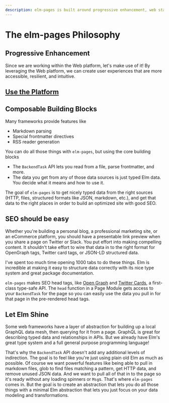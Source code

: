 ```yaml
---
description: elm-pages is built around progressive enhancement, web standards, and type-safety.
---
```


# The elm-pages Philosophy

## Progressive Enhancement

Since we are working within the Web platform, let's make use of it! By leveraging the Web platform, we can create user experiences that are more accessible, resilient, and intuitive.

## [Use the Platform](/docs/use-the-platform)

## Composable Building Blocks

Many frameworks provide features like

- Markdown parsing
- Special frontmatter directives
- RSS reader generation

You can do all those things with `elm-pages`, but using the core building blocks

- The `BackendTask` API lets you read from a file, parse frontmatter, and more.
- The data you get from any of those data sources is just typed Elm data. You decide what it means and how to use it.

The goal of `elm-pages` is to get nicely typed data from the right sources (HTTP, files, structured formats like JSON, markdown, etc.), and get that data to the right places in order to build an optimized site with good SEO.

## SEO should be easy

Whether you're building a personal blog, a professional marketing site, or an eCommerce platform, you should have a presentable link preview when you share a page on Twitter or Slack. You put effort into making compelling content. It shouldn't take effort to wire that data in to the right format for OpenGraph tags, Twitter card tags, or JSON-LD structured data.

I've spent too much time opening 1000 tabs to do these things. Elm is incredible at making it easy to structure data correctly with its nice type system and great package documentation.

`elm-pages` makes SEO head tags, like [Open Graph](https://ogp.me/) and [Twitter Cards](https://developer.twitter.com/en/docs/twitter-for-websites/cards/guides/getting-started), a first-class type-safe API. The `head` function in a Page Module gets access to your `BackendTask` for the page so you can easily use the data you pull in for that page in the pre-rendered head tags.

## Let Elm Shine

Some web frameworks have a layer of abstraction for building up a local GraphQL data mesh, then querying for it from a page. GraphQL is great for describing typed data and relationships in APIs. But we already have Elm's great type system and a full general purpose programming language!

That's why the `BackendTask` API doesn't add any additional levels of indirection. The goal is to feel like you're just using plain old Elm as much as possible. Of course we want powerful features like being able to pull in markdown files, glob to find files matching a pattern, get HTTP data, and remove unused JSON data. And we want to pull all of that in to the page so it's ready without any loading spinners or `Msg`s. That's where `elm-pages` comes in. But the goal is to create an abstraction that lets you do all those things with a minimal Elm abstraction that lets you just focus on your data modeling and transformations.
